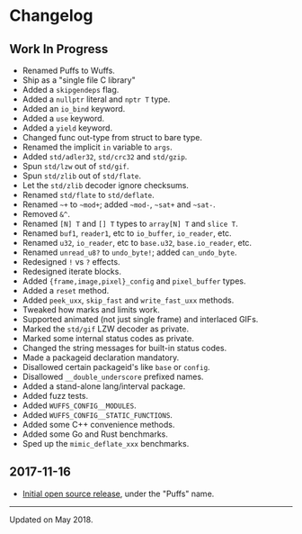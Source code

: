 # Changelog


## Work In Progress

- Renamed Puffs to Wuffs.
- Ship as a "single file C library"
- Added a `skipgendeps` flag.
- Added a `nullptr` literal and `nptr T` type.
- Added an `io_bind` keyword.
- Added a `use` keyword.
- Added a `yield` keyword.
- Changed func out-type from struct to bare type.
- Renamed the implicit `in` variable to `args`.
- Added `std/adler32`, `std/crc32` and `std/gzip`.
- Spun `std/lzw` out of `std/gif`.
- Spun `std/zlib` out of `std/flate`.
- Let the `std/zlib` decoder ignore checksums.
- Renamed `std/flate` to `std/deflate`.
- Renamed `~+` to `~mod+`; added `~mod-`, `~sat+` and `~sat-`.
- Removed `&^`.
- Renamed `[N] T` and `[] T` types to `array[N] T` and `slice T`.
- Renamed `buf1`, `reader1`, etc to `io_buffer`, `io_reader`, etc.
- Renamed `u32`, `io_reader`, etc to `base.u32`, `base.io_reader`, etc.
- Renamed `unread_u8?` to `undo_byte!`; added `can_undo_byte`.
- Redesigned `!` vs `?` effects.
- Redesigned iterate blocks.
- Added `{frame,image,pixel}_config` and `pixel_buffer` types.
- Added a `reset` method.
- Added `peek_uxx`, `skip_fast` and `write_fast_uxx` methods.
- Tweaked how marks and limits work.
- Supported animated (not just single frame) and interlaced GIFs.
- Marked the `std/gif` LZW decoder as private.
- Marked some internal status codes as private.
- Changed the string messages for built-in status codes.
- Made a packageid declaration mandatory.
- Disallowed certain packageid's like `base` or `config`.
- Disallowed `__double_underscore` prefixed names.
- Added a stand-alone lang/interval package.
- Added fuzz tests.
- Added `WUFFS_CONFIG__MODULES`.
- Added `WUFFS_CONFIG__STATIC_FUNCTIONS`.
- Added some C++ convenience methods.
- Added some Go and Rust benchmarks.
- Sped up the `mimic_deflate_xxx` benchmarks.


## 2017-11-16

- [Initial open source
  release](https://groups.google.com/d/topic/puffslang/2z61mNTAMns/discussion),
  under the "Puffs" name.


---

Updated on May 2018.

